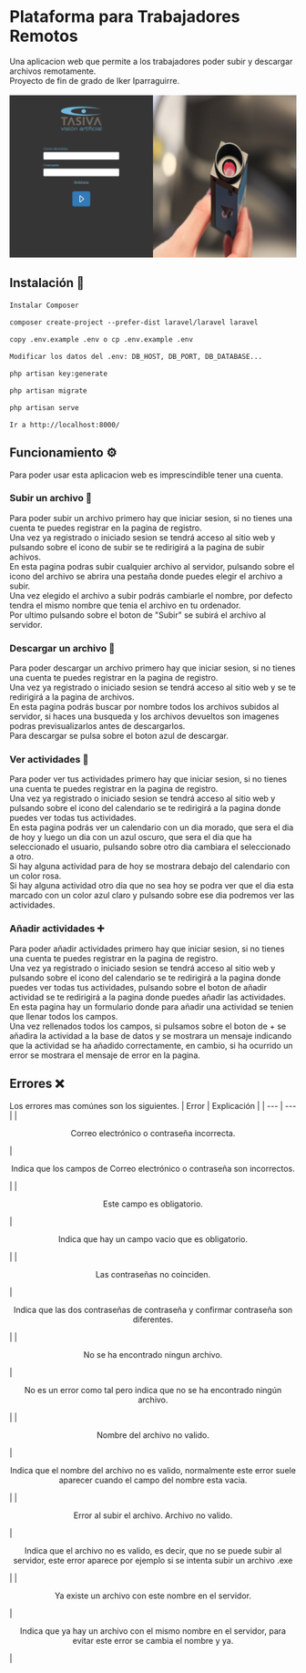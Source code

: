# Plataforma para Trabajadores Remotos
Una aplicacion web que permite a los trabajadores poder subir y descargar archivos remotamente. <br>
Proyecto de fin de grado de Iker Iparraguirre. <br><br>
![](/public/images/portada_readme.PNG) <br>
## Instalación 🔧
```
Instalar Composer
```
```
composer create-project --prefer-dist laravel/laravel laravel
```
```
copy .env.example .env o cp .env.example .env
```
```
Modificar los datos del .env: DB_HOST, DB_PORT, DB_DATABASE...
```
```
php artisan key:generate
```
```
php artisan migrate
```
```
php artisan serve
```
```
Ir a http://localhost:8000/
```
## Funcionamiento ⚙️
Para poder usar esta aplicacion web es imprescindible tener una cuenta.
### Subir un archivo 🔼
Para poder subir un archivo primero hay que iniciar sesion, si no tienes una cuenta te puedes registrar en la pagina de registro. <br>
Una vez ya registrado o iniciado sesion se tendrá acceso al sitio web y pulsando sobre el icono de subir se te redirigirá a la pagina de subir achivos. <br>
En esta pagina podras subir cualquier archivo al servidor, pulsando sobre el icono del archivo se abrira una pestaña donde puedes elegir el archivo a subir. <br>
Una vez elegido el archivo a subir podrás cambiarle el nombre, por defecto tendra el mismo nombre que tenia el archivo en tu ordenador. <br>
Por ultimo pulsando sobre el boton de "Subir" se subirá el archivo al servidor.
### Descargar un archivo 🔽
Para poder descargar un archivo primero hay que iniciar sesion, si no tienes una cuenta te puedes registrar en la pagina de registro. <br>
Una vez ya registrado o iniciado sesion se tendrá acceso al sitio web y se te redirigirá a la pagina de archivos.<br>
En esta pagina podrás buscar por nombre todos los archivos subidos al servidor, si haces una busqueda y los archivos devueltos son imagenes podras previsualizarlos antes de descargarlos. <br>
Para descargar se pulsa sobre el boton azul de descargar. <br>
### Ver actividades 📅
Para poder ver tus actividades primero hay que iniciar sesion, si no tienes una cuenta te puedes registrar en la pagina de registro. <br>
Una vez ya registrado o iniciado sesion se tendrá acceso al sitio web y pulsando sobre el icono del calendario se te redirigirá a la pagina donde puedes ver todas tus actividades. <br>
En esta pagina podrás ver un calendario con un dia morado, que sera el dia de hoy y luego un dia con un azul oscuro, que sera el dia que ha seleccionado el usuario, pulsando sobre otro dia cambiara el seleccionado a otro. <br>
Si hay alguna actividad para de hoy se mostrara debajo del calendario con un color rosa. <br>
Si hay alguna actividad otro dia que no sea hoy se podra ver que el dia esta marcado con un color azul claro y pulsando sobre ese dia podremos ver las actividades.<br>
### Añadir actividades ➕
Para poder añadir actividades primero hay que iniciar sesion, si no tienes una cuenta te puedes registrar en la pagina de registro. <br>
Una vez ya registrado o iniciado sesion se tendrá acceso al sitio web y pulsando sobre el icono del calendario se te redirigirá a la pagina donde puedes ver todas tus actividades, pulsando sobre el boton de añadir actividad se te redirigirá a la pagina donde puedes añadir las actividades. <br>
En esta pagina hay un formulario donde para añadir una actividad se tenien que llenar todos los campos. <br>
Una vez rellenados todos los campos, si pulsamos sobre el boton de + se añadira la actividad a la base de datos y se mostrara un mensaje indicando que la actividad se ha añadido correctamente, en cambio, si ha ocurrido un error se mostrara el mensaje de error en la pagina.
## Errores ❌
Los errores mas comúnes son los siguientes.
| Error | Explicación |
| --- | --- |
| <p align='center'>Correo electrónico o contraseña incorrecta.</p> | <p align='center'>Indica que los campos de Correo electrónico o contraseña son incorrectos.</p> |
| <p align='center'>Este campo es obligatorio.</p> | <p align='center'>Indica que hay un campo vacio que es obligatorio.</p> |
| <p align='center'>Las contraseñas no coinciden.</p> | <p align='center'>Indica que las dos contraseñas de contraseña y confirmar contraseña son diferentes.</p> |
| <p align='center'>No se ha encontrado ningun archivo.</p> | <p align='center'>No es un error como tal pero indica que no se ha encontrado ningún archivo.</p> |
| <p align='center'>Nombre del archivo no valido.</p> | <p align='center'>Indica que el nombre del archivo no es valido, normalmente este error suele aparecer cuando el campo del nombre esta vacia.</p> |
| <p align='center'>Error al subir el archivo. Archivo no valido.</p> | <p align='center'>Indica que el archivo no es valido, es decir, que no se puede subir al servidor, este error aparece por ejemplo si se intenta subir un archivo .exe</p> |
| <p align='center'>Ya existe un archivo con este nombre en el servidor.</p> | <p align='center'>Indica que ya hay un archivo con el mismo nombre en el servidor, para evitar este error se cambia el nombre y ya.</p> |
